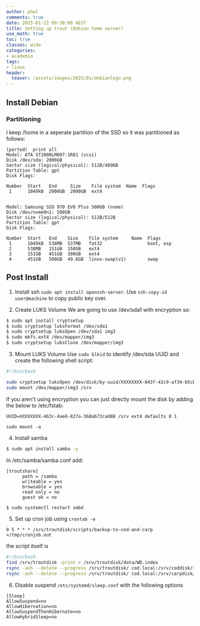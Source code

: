 ```yaml
---
author: phwl
comments: true
date: 2025-01-22 09:30:00 AEST
title: Setting up trout (Debian home server)
use_math: true
toc: true
classes: wide
categories:
- academia
tags:
- linux
header:
  teaser: /assets/images/2025/01/debianlogo.png
---
```


## Install Debian

### Partitioning

I keep /home in a seperate partition of the SSD so it was partitioned as follows:
```
(parted)  print all                                                       
Model: ATA ST2000LM007-1R81 (scsi)
Disk /dev/sda: 2000GB
Sector size (logical/physical): 512B/4096B
Partition Table: gpt
Disk Flags: 

Number  Start   End     Size    File system  Name  Flags
 1      1049kB  2000GB  2000GB  ext4


Model: Samsung SSD 970 EVO Plus 500GB (nvme)
Disk /dev/nvme0n1: 500GB
Sector size (logical/physical): 512B/512B
Partition Table: gpt
Disk Flags: 

Number  Start   End    Size    File system     Name  Flags
 1      1049kB  538MB  537MB   fat32                 boot, esp
 2      538MB   151GB  150GB   ext4
 3      151GB   451GB  300GB   ext4
 4      451GB   500GB  49.6GB  linux-swap(v1)        swap
```

## Post Install

1. Install ssh ```sudo apt install openssh-server```. Use ```ssh-copy-id user@machine``` to copy public key over.

2. Create LUKS Volume
We are going to use /dev/sda1 with encryption so:

```bash
$ sudo apt install cryptsetup
$ sudo cryptsetup luksFormat /dev/sda1
$ sudo cryptsetup luksOpen /dev/sda1 img3
$ sudo mkfs.ext4 /dev/mapper/img3
$ sudo cryptsetup luksClose /dev/mapper/img3
```

3. Mount LUKS Volume
Use ```sudo blkid``` to identify /dev/sda UUID and create the following shell script:

```bash
#!/bin/bash

sudo cryptsetup luksOpen /dev/disk/by-uuid/XXXXXXXX-843f-42c9-af34-b5cb43f73d00 img3 
sudo mount /dev/mapper/img3 /srv
```

If you aren't using encryption you can just directly mount the disk by adding the below to /etc/fstab:
```
UUID=XXXXXXXX-463c-4ae6-827a-368ab73cad88 /srv ext4 defaults 0 1
```
```sudo mount -a```

4. Install samba
```bash
$ sudo apt install samba -y
```
In /etc/samba/samba.conf add:
```
[troutshare]
      path = /samba
      writeable = yes
      browsable = yes
      read only = no
      guest ok = no
```
```bash
$ sudo systemctl restart smbd
```
5. Set up cron job using ```crontab -e```
```
0 5 * * * /srv/troutdisk/scripts/backup-to-cod-and-carp >/tmp/cronjob.out
```
the script itself is
```bash
#!/bin/bash
find /srv/troutdisk -print > /srv/troutdisk/data/WD.index
rsync -avh --delete --progress /srv/troutdisk/ cod.local:/srv/coddisk/image/3
rsync -avh --delete --progress /srv/troutdisk/ cod.local:/srv/carpdisk/image/3
```

6. Disable suspend ```/etc/systemd/sleep.conf``` with the following options
```
[Sleep]
AllowSuspend=no
AllowHibernation=no
AllowSuspendThenHibernate=no
AllowHybridSleep=no
```
